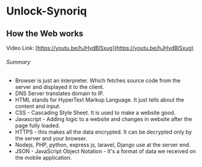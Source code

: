 # Unlock-Synoriq

## How the Web works
Video Link: [https://youtu.be/hJHvdBlSxug](https://youtu.be/hJHvdBlSxug)

###### Summary
* Browser is just an interpreter. Which fetches source code from the server and displayed it to the client.
* DNS Server translates domain to IP.
* HTML stands for HyperText Markup Language. It just tells about the content and input.
* CSS - Cascading Style Sheet. It is used to make a website good.
* Javascript - Adding logic to a website and changes in website after the page fully loaded.
* HTTPS - this makes all the data encrypted. It can be decrypted only by the server and your browser.
* Nodejs, PHP, python, express js, laravel, Django use at the server end.
* JSON - JavaScript Object Notation - It's a format of data we received on the mobile application.
